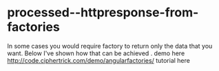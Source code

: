 processed--httpresponse-from-factories
======================================

In some cases you would require factory to return only the data that you want. Below I've shown how that can be achieved .
demo here http://code.ciphertrick.com/demo/angularfactories/
tutorial here 
